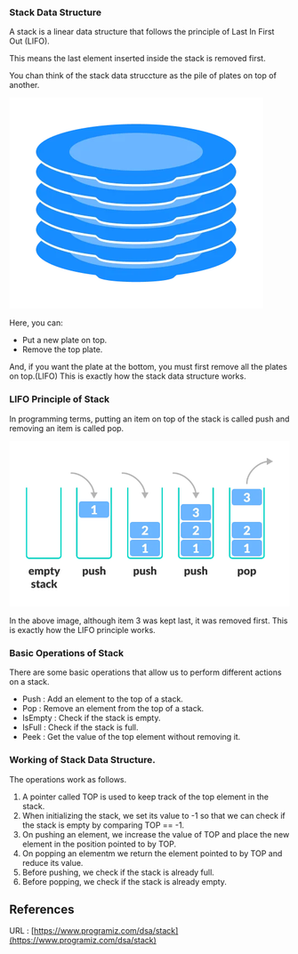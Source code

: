 ### Stack Data Structure

A stack is a linear data structure that follows the principle of Last In First Out (LIFO).

This means the last element inserted inside the stack is removed first.

You chan think of the stack data struccture as the pile of plates on top of another.

<img src="./public/stack-of-plates_0.webp" />

Here, you can:
- Put a new plate on top.
- Remove the top plate.

And, if you want the plate at the bottom, you must first remove all the plates on top.(LIFO)
This is exactly how the stack data structure works.

### LIFO Principle of Stack

In programming terms, putting an item on top of the stack is called push and removing an item is called pop.

<img src='./public/stack.webp'>

In the above image, although item 3 was kept last, it was removed first. This is exactly how the LIFO principle works.


### Basic Operations of Stack

There are some basic operations that allow us to perform different actions on a stack.

- Push : Add an element to the top of a stack.
- Pop : Remove an element from the top of a stack.
- IsEmpty : Check if the stack is empty.
- IsFull : Check if the stack is full.
- Peek : Get the value of the top element without removing it.


### Working of Stack Data Structure.

The operations work as follows.

1. A pointer called TOP is used to keep track of the top element in the stack.
2. When initializing the stack, we set its value to -1 so that we can check if the stack is empty by comparing TOP == -1.
3. On pushing an element, we increase the value of TOP and place the new element in the position pointed to by TOP.
4. On popping an elementm we return the element pointed to by TOP and reduce its value.
5. Before pushing, we check if the stack is already full.
6. Before popping, we check if the stack is already empty.


## References
URL : [https://www.programiz.com/dsa/stack](https://www.programiz.com/dsa/stack)